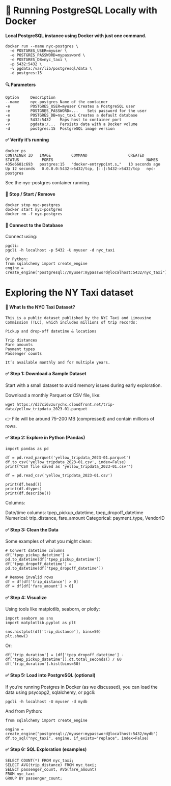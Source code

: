 # 🐳 Running PostgreSQL Locally with Docker
#### Local PostgreSQL instance using Docker with just one command.
```
docker run --name nyc-postgres \
  -e POSTGRES_USER=myuser \
  -e POSTGRES_PASSWORD=mypassword \
  -e POSTGRES_DB=nyc_taxi \
  -p 5432:5432 \
  -v pgdata:/var/lib/postgresql/data \
  -d postgres:15
```

#### 🔍 Parameters
```
Option	   Description
--name     nyc-postgres	Name of the container
-e         POSTGRES_USER=myuser	Creates a PostgreSQL user
-e         POSTGRES_PASSWORD=...	Sets password for the user
-e         POSTGRES_DB=nyc_taxi	Creates a default database
-p         5432:5432	Maps host to container port
-v         pgdata:/...	Persists data with a Docker volume
-d         postgres:15	PostgreSQL image version
```

#### ✅ Verify it’s running
```
docker ps
CONTAINER ID   IMAGE         COMMAND                  CREATED          STATUS          PORTS                                         NAMES
435e6681c693   postgres:15   "docker-entrypoint.s…"   13 seconds ago   Up 12 seconds   0.0.0.0:5432->5432/tcp, [::]:5432->5432/tcp   nyc-postgres
```
See the nyc-postgres container running.

#### 🛑 Stop / Start / Remove
```
docker stop nyc-postgres
docker start nyc-postgres
docker rm -f nyc-postgres
```

#### 🧪 Connect to the Database
Connect using:
```
pgcli:
pgcli -h localhost -p 5432 -U myuser -d nyc_taxi
```

```
Or Python:
from sqlalchemy import create_engine
engine = create_engine("postgresql://myuser:mypassword@localhost:5432/nyc_taxi")
```
# Exploring the NY Taxi dataset

#### 🚕 What Is the NYC Taxi Dataset?

```
This is a public dataset published by the NYC Taxi and Limousine Commission (TLC), which includes millions of trip records:

Pickup and drop-off datetime & locations

Trip distances
Fare amounts
Payment types
Passenger counts

It’s available monthly and for multiple years.
````

#### ✅ Step 1: Download a Sample Dataset
Start with a small dataset to avoid memory issues during early exploration.

Download a monthly Parquet or CSV file, like:

```
wget https://d37ci6vzurychx.cloudfront.net/trip-data/yellow_tripdata_2023-01.parquet
```
👉 File will be around 75–200 MB (compressed) and contain millions of rows.

#### ✅ Step 2: Explore in Python (Pandas)

```
import pandas as pd

df = pd.read_parquet('yellow_tripdata_2023-01.parquet')
df.to_csv('yellow_tripdata_2023-01.csv', index=False)
print("CSV file saved as 'yellow_tripdata_2023-01.csv'")

df = pd.read_csv('yellow_tripdata_2023-01.csv')

print(df.head())
print(df.dtypes)
print(df.describe())
```

Columns:

Date/time columns: tpep_pickup_datetime, tpep_dropoff_datetime
Numerical: trip_distance, fare_amount
Categorical: payment_type, VendorID

#### ✅ Step 3: Clean the Data
Some examples of what you might clean:

```
# Convert datetime columns
df['tpep_pickup_datetime'] = pd.to_datetime(df['tpep_pickup_datetime'])
df['tpep_dropoff_datetime'] = pd.to_datetime(df['tpep_dropoff_datetime'])

# Remove invalid rows
df = df[df['trip_distance'] > 0]
df = df[df['fare_amount'] > 0]
```

#### ✅ Step 4: Visualize
Using tools like matplotlib, seaborn, or plotly:

```
import seaborn as sns
import matplotlib.pyplot as plt

sns.histplot(df['trip_distance'], bins=50)
plt.show()
```

Or:

```
df['trip_duration'] = (df['tpep_dropoff_datetime'] - df['tpep_pickup_datetime']).dt.total_seconds() / 60
df['trip_duration'].hist(bins=50)
```

#### ✅ Step 5: Load into PostgreSQL (optional)
If you’re running Postgres in Docker (as we discussed), you can load the data using psycopg2, sqlalchemy, or pgcli:

```
pgcli -h localhost -U myuser -d mydb
```
And from Python:

```
from sqlalchemy import create_engine

engine = create_engine("postgresql://myuser:mypassword@localhost:5432/mydb")
df.to_sql("nyc_taxi", engine, if_exists="replace", index=False)
```

#### ✅ Step 6: SQL Exploration (examples)

```
SELECT COUNT(*) FROM nyc_taxi;
SELECT AVG(trip_distance) FROM nyc_taxi;
SELECT passenger_count, AVG(fare_amount)
FROM nyc_taxi
GROUP BY passenger_count;
```
